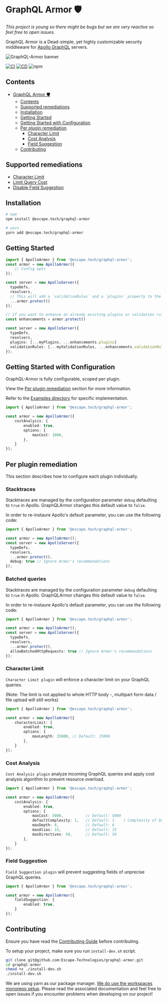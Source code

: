 # GraphQL Armor 🛡️

*This project is young so there might be bugs but we are very reactive so feel free to open issues.*

GraphQL Armor is a Dead-simple, yet highly customizable security middleware for [Apollo GraphQL](https://github.com/apollographql/apollo-server) servers.

![GraphQL-Armor banner](https://raw.githubusercontent.com/Escape-Technologies/graphql-armor/main/packages/docs/banner.png)

[![CI](https://github.com/Escape-Technologies/graphql-armor/actions/workflows/ci.yaml/badge.svg)](https://github.com/Escape-Technologies/graphql-armor/actions/workflows/ci.yaml) [![CD](https://github.com/Escape-Technologies/graphql-armor/actions/workflows/cd.yaml/badge.svg)](https://github.com/Escape-Technologies/graphql-armor/actions/workflows/cd.yaml) ![npm](https://img.shields.io/npm/v/@escape.tech/graphql-armor)

## Contents

- [GraphQL Armor 🛡️](#graphql-armor-️)
  - [Contents](#contents)
  - [Supported remediations](#supported-remediations)
  - [Installation](#installation)
  - [Getting Started](#getting-started)
  - [Getting Started with Configuration](#getting-started-with-configuration)
  - [Per plugin remediation](#per-plugin-remediation)
    - [Character Limit](#character-limit)
    - [Cost Analysis](#cost-analysis)
    - [Field Suggestion](#field-suggestion)
  - [Contributing](#contributing)

## Supported remediations

- [Character Limit](#character-limit)
- [Limit Query Cost](#cost-analysis)
- [Disable Field Suggestion](#field-suggestion)

## Installation

```bash
# npm
npm install @escape.tech/graphql-armor

# yarn
yarn add @escape.tech/graphql-armor
```

## Getting Started

```typescript
import { ApolloArmor } from '@escape.tech/graphql-armor';
const armor = new ApolloArmor({
    // Config opts
});

const server = new ApolloServer({
  typeDefs,
  resolvers,
  // This will add a `validationRules` and a `plugins` property to the configuration object
  ...armor.protect()
});

// If you want to enhance an already existing plugins or validation rules list
const enhancements = armor.protect()

const server = new ApolloServer({
  typeDefs,
  resolvers,
  plugins: [...myPlugins, ...enhancements.plugins]
  validationRules: [...myValidationRules, ...enhancements.validationRules]
});
```

## Getting Started with Configuration

GraphQL-Armor is fully configurable, scoped per plugin.

View the [Per plugin remediation](#per-plugin-remediation) section for more information.

Refer to the [Examples directory](https://github.com/Escape-Technologies/graphql-armor/tree/main/examples) for specific implementation.

```typescript
import { ApolloArmor } from '@escape.tech/graphql-armor';

const armor = new ApolloArmor({
    costAnalysis: {
        enabled: true,
        options: {
            maxCost: 1000,
        },
    }
});
```

## Per plugin remediation

This section describes how to configure each plugin individually.

### Stacktraces

Stacktraces are managed by the configuration parameter `debug` defaulting to `true` in Apollo. GraphQLArmor changes this default value to `false`.

In order to re-instaure Apollo's default parameter, you can use the following code:

```typescript
import { ApolloArmor } from '@escape.tech/graphql-armor';

const armor = new ApolloArmor();
const server = new ApolloServer({
  typeDefs,
  resolvers,
  ...armor.protect(),
  debug: true // Ignore Armor's recommandations
});
```

### Batched queries

Stacktraces are managed by the configuration parameter `debug` defaulting to `true` in Apollo. GraphQLArmor changes this default value to `false`.

In order to re-instaure Apollo's default parameter, you can use the following code:

```typescript
import { ApolloArmor } from '@escape.tech/graphql-armor';

const armor = new ApolloArmor();
const server = new ApolloServer({
  typeDefs,
  resolvers,
  ...armor.protect(),
  allowBatchedHttpRequests: true // Ignore Armor's recommandations
});
```

### Character Limit

`Character Limit plugin` will enforce a character limit on your GraphQL queries.

(Note: The limit is not applied to whole HTTP body -, multipart form data / file upload will still works)

```typescript
import { ApolloArmor } from '@escape.tech/graphql-armor';

const armor = new ApolloArmor({
    characterLimit: {
        enabled: true,
        options: {
            maxLength: 15000, // Default: 15000
        },
    }
});
```

### Cost Analysis

`Cost Analysis plugin` analyze incoming GraphQL queries and apply cost analysis algorithm to prevent resource overload.

```typescript
import { ApolloArmor } from '@escape.tech/graphql-armor';

const armor = new ApolloArmor({
    costAnalysis: {
        enabled: true,
        options: {
            maxCost: 5000,          // Default: 5000
            defaultComplexity: 1,   // Default: 1    | Complexity of GQL token
            maxDepth: 6,            // Default: 6
            maxAlias: 15,           // Default: 15
            maxDirectives: 50,      // Default: 50
        },
    }
});
```

### Field Suggestion

`Field Suggestion plugin` will prevent suggesting fields of unprecise GraphQL queries.

```typescript
import { ApolloArmor } from '@escape.tech/graphql-armor';

const armor = new ApolloArmor({
    fieldSuggestion: {
        enabled: true,
    }
});
```

## Contributing

Ensure you have read the [Contributing Guide](https://github.com/Escape-Technologies/graphql-armor/blob/main/CONTRIBUTING.md) before contributing.

To setup your project, make sure you run `install-dev.sh` script.

```bash
git clone git@github.com:Escape-Technologies/graphql-armor.git
cd graphql-armor
chmod +x ./install-dev.sh
./install-dev.sh
```

We are using yarn as our package manager. [We do use the workspaces monorepo setup](https://classic.yarnpkg.com/lang/en/docs/workspaces/). Please read the associated documentation and feel free to open issues if you encounter problems when developing on our project!
